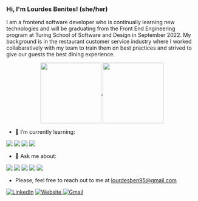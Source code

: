 ### Hi, I'm Lourdes Benites! (she/her)

I am a frontend software developer who is continually learning new technologies and will be graduating from the Front End Engineering program at Turing School of Software and Design in September 2022. My background is in the restaurant customer service industry where I worked collabaratively with my team to train them on best practices and strived to give our guests the best dining experience.

<div align="center">
  <a href="https://github.com/anuraghazra/github-readme-stats">
    <img align="center" height="160em" src="https://github-readme-stats.vercel.app/api?username=lourdesbnts&show_icons=true&theme=omni&show_icons=true"/>
  </a
  <a href="https://github.com/anuraghazra/github-readme-stats">
    <img align="center" height="160em" src="https://github-readme-stats.vercel.app/api/top-langs/?username=lourdesbnts&layout=compact&theme=omni&show_icons=true"/>
  </a>
</div>

- 🌱 I’m currently learning:
<p>
  <img src="https://img.shields.io/badge/React-20232A?style=for-the-badge&logo=react&logoColor=61DAFB"/>
  <img src="https://img.shields.io/badge/React Router-CA4245?style=for-the-badge&logo=reactrouter&logoColor=white"/>
  <img src="https://img.shields.io/badge/TypeScript-3178C6?style=for-the-badge&logo=typescript&logoColor=white"/>
  <img src="https://img.shields.io/badge/Cypress-17202C?style=for-the-badge&logo=cypress&logoColor=white"/>
</p>

- 💬 Ask me about:
 <p>
   <img src="https://img.shields.io/badge/JavaScript-F7DF1E?style=for-the-badge&logo=javascript&logoColor=black"/>
   <img src="https://img.shields.io/badge/HTML5-E34F26?style=for-the-badge&logo=html5&logoColor=white"/>
   <img src="https://img.shields.io/badge/CSS3-1572B6?style=for-the-badge&logo=css3&logoColor=white"/>
   <img src="https://img.shields.io/badge/Mocha-8D6748?style=for-the-badge&logo=Mocha&logoColor=white"/>
   <img src="https://img.shields.io/badge/Chai-A30701?style=for-the-badge&logo=chai&logoColor=white"/>
 </p>
 
- Please, feel free to reach out to me at lourdesben95@gmail.com
<p>
  <a href="https://www.linkedin.com/in/lourdesbenites/"><img src="https://img.shields.io/badge/LinkedIn-0A66C2?style=for-the-badge&logo=linkedin&logoColor=white" alt="LinkedIn"></a>
  <a href="https://jruppdesign.com/"><img src="https://img.shields.io/badge/Website-343434?style=for-the-badge&logoColor=white" alt="Website">
  </a>
  <a href="mailto:lourdesben95@gmail.com"><img src="https://img.shields.io/badge/Gmail-EA4335?style=for-the-badge&logo=gmail&logoColor=white" alt="Gmail">
  </a> 
</p>
 

